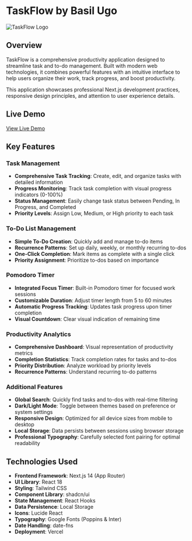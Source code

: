 # TaskFlow by Basil Ugo

![TaskFlow Logo](https://github.com/thebasilugo/taskflow/raw/main/public/taskflow-logo.png)

## Overview

TaskFlow is a comprehensive productivity application designed to streamline task and to-do management. Built with modern web technologies, it combines powerful features with an intuitive interface to help users organize their work, track progress, and boost productivity.

This application showcases professional Next.js development practices, responsive design principles, and attention to user experience details.

## Live Demo

[View Live Demo](https://taskflowbyhim.vercel.app/)

## Key Features

### Task Management

- **Comprehensive Task Tracking**: Create, edit, and organize tasks with detailed information
- **Progress Monitoring**: Track task completion with visual progress indicators (0-100%)
- **Status Management**: Easily change task status between Pending, In Progress, and Completed
- **Priority Levels**: Assign Low, Medium, or High priority to each task

### To-Do List Management

- **Simple To-Do Creation**: Quickly add and manage to-do items
- **Recurrence Patterns**: Set up daily, weekly, or monthly recurring to-dos
- **One-Click Completion**: Mark items as complete with a single click
- **Priority Assignment**: Prioritize to-dos based on importance

### Pomodoro Timer

- **Integrated Focus Timer**: Built-in Pomodoro timer for focused work sessions
- **Customizable Duration**: Adjust timer length from 5 to 60 minutes
- **Automatic Progress Tracking**: Updates task progress upon timer completion
- **Visual Countdown**: Clear visual indication of remaining time

### Productivity Analytics

- **Comprehensive Dashboard**: Visual representation of productivity metrics
- **Completion Statistics**: Track completion rates for tasks and to-dos
- **Priority Distribution**: Analyze workload by priority levels
- **Recurrence Patterns**: Understand recurring to-do patterns

### Additional Features

- **Global Search**: Quickly find tasks and to-dos with real-time filtering
- **Dark/Light Mode**: Toggle between themes based on preference or system settings
- **Responsive Design**: Optimized for all device sizes from mobile to desktop
- **Local Storage**: Data persists between sessions using browser storage
- **Professional Typography**: Carefully selected font pairing for optimal readability

## Technologies Used

- **Frontend Framework**: Next.js 14 (App Router)
- **UI Library**: React 18
- **Styling**: Tailwind CSS
- **Component Library**: shadcn/ui
- **State Management**: React Hooks
- **Data Persistence**: Local Storage
- **Icons**: Lucide React
- **Typography**: Google Fonts (Poppins & Inter)
- **Date Handling**: date-fns
- **Deployment**: Vercel

<!-- ## Installation and Setup

### Prerequisites
- Node.js 18.0 or later
- npm or yarn

### Local Development

1. Clone the repository
```bash
git clone https://github.com/thebasilugo/taskflow.git
cd taskflow -->
